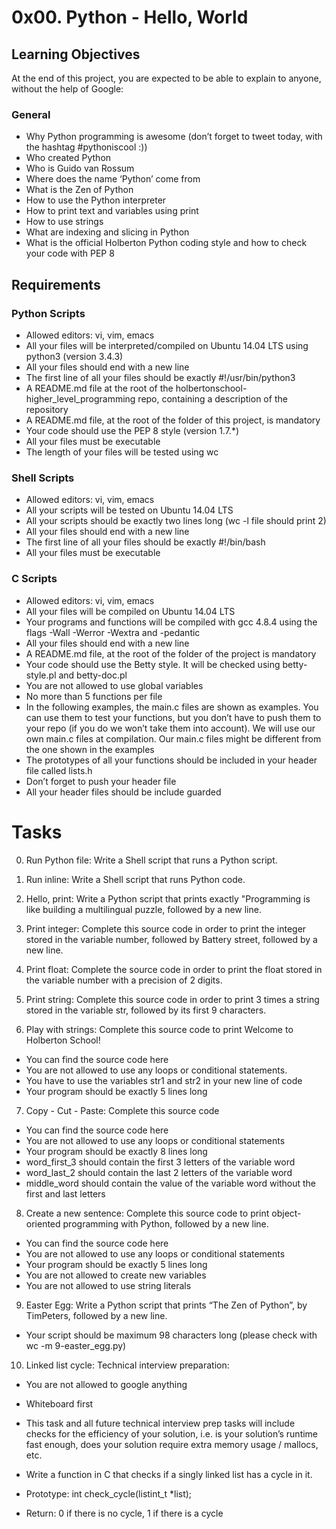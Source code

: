 # **0x00. Python - Hello, World**

## **Learning Objectives**
At the end of this project, you are expected to be able to explain to anyone, without the help of Google:

### **General**
+ Why Python programming is awesome (don’t forget to tweet today, with the hashtag #pythoniscool :))
+ Who created Python
+ Who is Guido van Rossum
+ Where does the name ‘Python’ come from
+ What is the Zen of Python
+ How to use the Python interpreter
+ How to print text and variables using print
+ How to use strings
+ What are indexing and slicing in Python
+ What is the official Holberton Python coding style and how to check your code with PEP 8

## **Requirements**

### **Python Scripts**
+ Allowed editors: vi, vim, emacs
+ All your files will be interpreted/compiled on Ubuntu 14.04 LTS using python3 (version 3.4.3)
+ All your files should end with a new line
+ The first line of all your files should be exactly #!/usr/bin/python3
+ A README.md file at the root of the holbertonschool-higher_level_programming repo, containing a description of the repository
+ A README.md file, at the root of the folder of this project, is mandatory
+ Your code should use the PEP 8 style (version 1.7.*)
+ All your files must be executable
+ The length of your files will be tested using wc

### **Shell Scripts**
+ Allowed editors: vi, vim, emacs
+ All your scripts will be tested on Ubuntu 14.04 LTS
+ All your scripts should be exactly two lines long (wc -l file should print 2)
+ All your files should end with a new line
+ The first line of all your files should be exactly #!/bin/bash
+ All your files must be executable

### **C Scripts**
+ Allowed editors: vi, vim, emacs
+ All your files will be compiled on Ubuntu 14.04 LTS
+ Your programs and functions will be compiled with gcc 4.8.4 using the flags -Wall -Werror -Wextra and -pedantic
+ All your files should end with a new line
+ A README.md file, at the root of the folder of the project is mandatory
+ Your code should use the Betty style. It will be checked using betty-style.pl and betty-doc.pl
+ You are not allowed to use global variables
+ No more than 5 functions per file
+ In the following examples, the main.c files are shown as examples. You can use them to test your functions, but you don’t have to push them to your repo (if you do we won’t take them into account). We will use our own main.c files at compilation. Our main.c files might be different from the one shown in the examples
+ The prototypes of all your functions should be included in your header file called lists.h
+ Don’t forget to push your header file
+ All your header files should be include guarded

# **Tasks**

0. Run Python file: Write a Shell script that runs a Python script.	

1. Run inline: Write a Shell script that runs Python code.

2. Hello, print: Write a Python script that prints exactly "Programming is like building a multilingual puzzle, followed by a new line.

3. Print integer: Complete this source code in order to print the integer stored in the variable number, followed by Battery street, followed by a new line.

4. Print float: Complete the source code in order to print the float stored in the variable number with a precision of 2 digits.

5. Print string: Complete this source code in order to print 3 times a string stored in the variable str, followed by its first 9 characters.

6. Play with strings: Complete this source code to print Welcome to Holberton School!

* You can find the source code here
* You are not allowed to use any loops or conditional statements.
* You have to use the variables str1 and str2 in your new line of code
* Your program should be exactly 5 lines long

7. Copy - Cut - Paste: Complete this source code

* You can find the source code here
* You are not allowed to use any loops or conditional statements
* Your program should be exactly 8 lines long
* word_first_3 should contain the first 3 letters of the variable word
* word_last_2 should contain the last 2 letters of the variable word
* middle_word should contain the value of the variable word without the first and last letters

8. Create a new sentence: Complete this source code to print object-oriented programming with Python, followed by a new line.

* You can find the source code here
* You are not allowed to use any loops or conditional statements
* Your program should be exactly 5 lines long
* You are not allowed to create new variables
* You are not allowed to use string literals

9. Easter Egg: Write a Python script that prints “The Zen of Python”, by TimPeters, followed by a new line.

* Your script should be maximum 98 characters long (please check with wc -m 9-easter_egg.py)

10. Linked list cycle: Technical interview preparation:

* You are not allowed to google anything
* Whiteboard first
* This task and all future technical interview prep tasks will include checks for the efficiency of your solution, i.e. is your solution’s runtime fast enough, does your solution require extra memory usage / mallocs, etc.
* Write a function in C that checks if a singly linked list has a cycle in it.

* Prototype: int check_cycle(listint_t *list);
* Return: 0 if there is no cycle, 1 if there is a cycle
